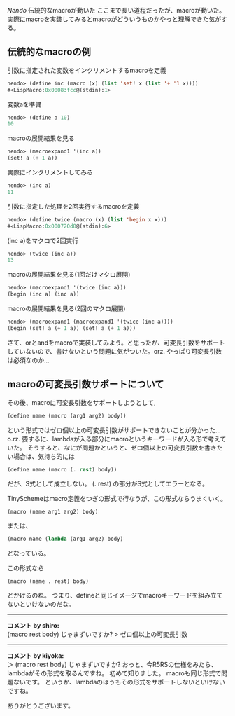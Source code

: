 *Nendo* 伝統的なmacroが動いた
ここまで長い道程だったが、macroが動いた。
実際にmacroを実装してみるとmacroがどういうものかやっと理解できた気がする。

## 伝統的なmacroの例

 引数に指定された変数をインクリメントするmacroを定義
```lisp
nendo> (define inc (macro (x) (list 'set! x (list '+ '1 x))))
#<LispMacro:0x00083fcc@(stdin):1>
```

 変数aを準備
```lisp
nendo> (define a 10)
10
```

 macroの展開結果を見る
```lisp
nendo> (macroexpand1 '(inc a))
(set! a (+ 1 a))
```

 実際にインクリメントしてみる
```lisp
nendo> (inc a)
11
```

 引数に指定した処理を2回実行するmacroを定義
```lisp
nendo> (define twice (macro (x) (list 'begin x x)))
#<LispMacro:0x000720d8@(stdin):6>
```

 (inc a)をマクロで2回実行
```lisp
nendo> (twice (inc a))
13
```

 macroの展開結果を見る(1回だけマクロ展開)
```lisp
nendo> (macroexpand1 '(twice (inc a)))
(begin (inc a) (inc a))
```

 macroの展開結果を見る(2回のマクロ展開)
```lisp
nendo> (macroexpand1 (macroexpand1 '(twice (inc a))))
(begin (set! a (+ 1 a)) (set! a (+ 1 a)))
```

さて、orとandをmacroで実装してみよう。と思ったが、可変長引数をサポートしていないので、書けないという問題に気がついた。orz.
やっぱり可変長引数は必須なのか...

## macroの可変長引数サポートについて
その後、macroに可変長引数をサポートしようとして,
```lisp
(define name (macro (arg1 arg2) body))
```
という形式ではゼロ個以上の可変長引数がサポートできないことが分かった... o.rz.
要するに、lambdaが入る部分にmacroというキーワードが入る形で考えていた。
そうすると、なにが問題かというと、ゼロ個以上の可変長引数を書きたい場合は、気持ち的には
```lisp
(define name (macro (. rest) body))
```
だが、S式として成立しない。 (. rest) の部分がS式としてエラーとなる。

TinySchemeはmacro定義をつぎの形式で行なうが、この形式ならうまくいく。
```
(macro (name arg1 arg2) body)
```
または、
```lisp
(macro name (lambda (arg1 arg2) body)
```
となっている。

この形式なら
```
(macro (name . rest) body)
```
とかけるのね。
つまり、defineと同じイメージでmacroキーワードを組み立てないといけないのだな。



---

**コメント by shiro:**  
(macro rest body) じゃまずいですか? > ゼロ個以上の可変長引数


---

**コメント by kiyoka:**  
＞ (macro rest body) じゃまずいですか?
おっと、今R5RSの仕様をみたら、lambdaがその形式を取るんですね。
初めて知りました。
macroも同じ形式で問題ないです。
というか、lambdaのほうもその形式をサポートしないといけないですね。

ありがとうございます。

